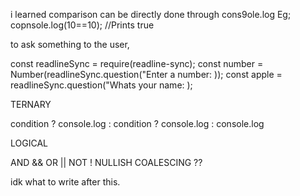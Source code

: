 i learned comparison can be directly done through cons9ole.log 
Eg; copnsole.log(10==10); //Prints true


to ask something to the user,

const readlineSync = require(readline-sync);
const number = Number(readlineSync.question("Enter a number: ));
const apple = readlineSync.question("Whats your name: );

TERNARY

condition ? console.log : condition ? console.log : console.log

LOGICAL

AND &&
OR ||
NOT !
NULLISH COALESCING ??

idk what to write after this.